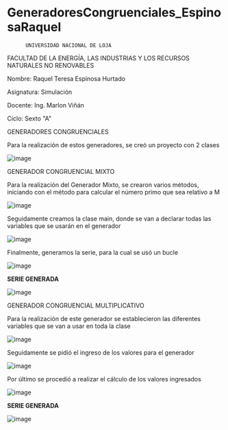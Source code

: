 # GeneradoresCongruenciales_EspinosaRaquel
          UNIVERSIDAD NACIONAL DE LOJA

FACULTAD DE LA ENERGÍA, LAS INDUSTRIAS Y LOS RECURSOS NATURALES NO RENOVABLES

Nombre: Raquel Teresa Espinosa Hurtado

Asignatura: Simulación

Docente: Ing. Marlon Viñán

Ciclo: Sexto "A"

GENERADORES CONGRUENCIALES

Para la realización de estos generadores, se creó un proyecto con 2 clases

![image](https://user-images.githubusercontent.com/33529458/58299200-04ca8300-7da4-11e9-9f1f-c41587790ff0.png)

GENERADOR CONGRUENCIAL MIXTO

Para la realización del Generador Mixto, se crearon varios métodos, iniciando con el método para calcular el número primo que sea relativo a M

![image](https://user-images.githubusercontent.com/33529458/58299539-182a1e00-7da5-11e9-8a9f-fead27275b3f.png)

Seguidamente creamos la clase main, donde se van a declarar todas las variables que se usarán en el generador

![image](https://user-images.githubusercontent.com/33529458/58299635-62ab9a80-7da5-11e9-99d4-33b7c5f505ec.png)

Finalmente, generamos la serie, para la cual se usó un bucle

![image](https://user-images.githubusercontent.com/33529458/58299692-9a1a4700-7da5-11e9-95b5-7a0c5e09cd8d.png)

**********SERIE GENERADA**********

![image](https://user-images.githubusercontent.com/33529458/58300180-36911900-7da7-11e9-89c0-ae87011bb790.png)




GENERADOR CONGRUENCIAL MULTIPLICATIVO

Para la realización de este generador se establecieron las diferentes variables que se van a usar en toda la clase

![image](https://user-images.githubusercontent.com/33529458/58299927-5116c280-7da6-11e9-9659-03952d31c23f.png)

Seguidamente se pidió el ingreso de los valores para el generador

![image](https://user-images.githubusercontent.com/33529458/58299977-80c5ca80-7da6-11e9-91c8-d34f3763ab75.png)

Por último se procedió a realizar el cálculo de los valores ingresados

![image](https://user-images.githubusercontent.com/33529458/58299994-93d89a80-7da6-11e9-868d-603fdd130440.png)

**********SERIE GENERADA**********

![image](https://user-images.githubusercontent.com/33529458/58300073-dd28ea00-7da6-11e9-8abd-fa9c482c9cb4.png)
